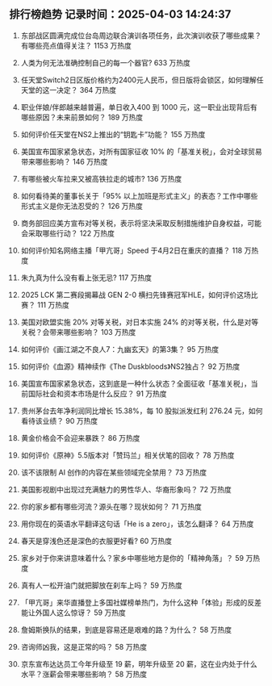 
## 排行榜趋势 记录时间：2025-04-03 14:24:37
  
  1. 东部战区圆满完成位台岛周边联合演训各项任务，此次演训收获了哪些成果？有哪些亮点值得关注？ 1153 万热度
    
  2. 人类为何无法准确控制自己的每一个器官? 633 万热度
    
  3. 任天堂Switch2日区版价格约为2400元人民币，但日版将会锁区，如何理解任天堂的这一决定？ 364 万热度
    
  4. 职业伴娘/伴郎越来越普遍，单日收入400 到 1000 元，这一职业出现背后有哪些原因？未来前景如何？ 189 万热度
    
  5. 如何评价任天堂在NS2上推出的“钥匙卡”功能？ 155 万热度
    
  6. 美国宣布国家紧急状态，对所有国家征收 10% 的「基准关税」，会对全球贸易带来哪些影响？ 146 万热度
    
  7. 有哪些被火车拉来又被高铁拉走的城市? 136 万热度
    
  8. 如何看待美的董事长关于「95% 以上加班是形式主义」的表态？工作中哪些形式主义是你无法忍受的？ 126 万热度
    
  9. 商务部回应美方宣布对等关税，表示将坚决采取反制措施维护自身权益，可能会采取哪些行动？ 122 万热度
    
  10. 如何评价知名网络主播「甲亢哥」Speed 于4月2日在重庆的直播？ 118 万热度
    
  11. 朱九真为什么没有看上张无忌? 117 万热度
    
  12. 2025 LCK 第二赛段揭幕战 GEN 2-0 横扫先锋赛冠军HLE，如何评价这场比赛？ 111 万热度
    
  13. 美国对欧盟实施 20% 对等关税，对日本实施 24% 的对等关税，什么是对等关税？会带来哪些影响？ 103 万热度
    
  14. 如何评价《画江湖之不良人7：九幽玄天》的第3集？ 95 万热度
    
  15. 如何评价《血源》精神续作《The Duskbloods》NS2独占？ 92 万热度
    
  16. 美国宣布国家紧急状态，这到底是一种什么状态？全面征收「基准关税」，当前国际社会和资本市场是什么反应？ 91 万热度
    
  17. 贵州茅台去年净利润同比增长 15.38%，每 10 股拟派发红利 276.24 元，如何看待该业绩？ 90 万热度
    
  18. 黄金价格会不会迎来暴跌？ 86 万热度
    
  19. 如何评价《原神》5.5版本对「赞玛兰」相关伏笔的回收？ 78 万热度
    
  20. 该不该限制 AI 创作的内容在某些领域完全禁用？ 73 万热度
    
  21. 美国影视剧中出现过充满魅力的男性华人、华裔形象吗？ 72 万热度
    
  22. 你的家乡都有哪些河流？源头在哪？现状如何？ 71 万热度
    
  23. 用你现在的英语水平翻译这句话「He is a zero」，该怎么翻译？ 64 万热度
    
  24. 春天是穿浅色还是深色的衣服更好看? 60 万热度
    
  25. 家乡对于你来讲意味着什么？家乡中哪些地方是你的「精神角落」？ 59 万热度
    
  26. 真有人一松开油门就把脚放在刹车上吗？ 59 万热度
    
  27. 「甲亢哥」来华直播登上多国社媒榜单热门，为什么这种「体验」形成的反差能让外国人这么惊讶？ 59 万热度
    
  28. 詹姆斯换队的结果，到底是容易还是艰难的路？为什么？ 58 万热度
    
  29. 咨询师凶我，这是正常的吗？ 58 万热度
    
  30. 京东宣布达达员工今年升级至 19 薪，明年升级至 20 薪，这在业内处于什么水平？涨薪会带来哪些影响？ 58 万热度
    